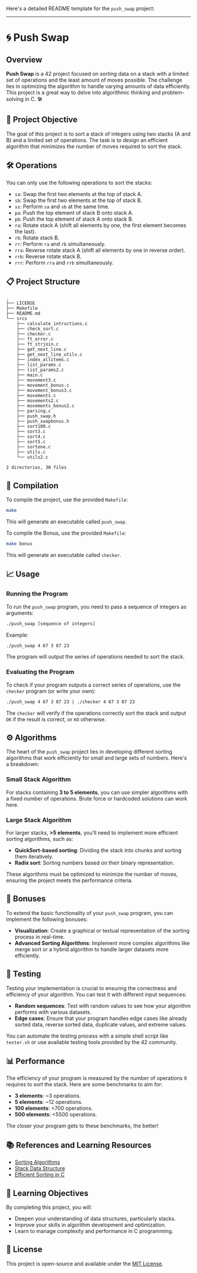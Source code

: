 Here's a detailed README template for the `push_swap` project:

---

# 🌀 Push Swap

## Overview

**Push Swap** is a 42 project focused on sorting data on a stack with a limited set of operations and the least amount of moves possible. The challenge lies in optimizing the algorithm to handle varying amounts of data efficiently. This project is a great way to delve into algorithmic thinking and problem-solving in C. 🛠️

## 🚀 Project Objective

The goal of this project is to sort a stack of integers using two stacks (A and B) and a limited set of operations. The task is to design an efficient algorithm that minimizes the number of moves required to sort the stack.

## 🛠️ Operations

You can only use the following operations to sort the stacks:

- `sa`: Swap the first two elements at the top of stack A.
- `sb`: Swap the first two elements at the top of stack B.
- `ss`: Perform `sa` and `sb` at the same time.
- `pa`: Push the top element of stack B onto stack A.
- `pb`: Push the top element of stack A onto stack B.
- `ra`: Rotate stack A (shift all elements by one, the first element becomes the last).
- `rb`: Rotate stack B.
- `rr`: Perform `ra` and `rb` simultaneously.
- `rra`: Reverse rotate stack A (shift all elements by one in reverse order).
- `rrb`: Reverse rotate stack B.
- `rrr`: Perform `rra` and `rrb` simultaneously.

## 📋 Project Structure

```plaintext
.
├── LICENSE
├── Makefile
├── README.md
└── srcs
    ├── calculate_intructions.c
    ├── check_sort.c
    ├── checker.c
    ├── ft_error.c
    ├── ft_strjoin.c
    ├── get_next_line.c
    ├── get_next_line_utils.c
    ├── index_allitems.c
    ├── list_params.c
    ├── list_params2.c
    ├── main.c
    ├── movement3.c
    ├── movement_bonus.c
    ├── movement_bonus3.c
    ├── movements.c
    ├── movements2.c
    ├── movements_bonus2.c
    ├── parsing.c
    ├── push_swap.h
    ├── push_swapbonus.h
    ├── sort100.c
    ├── sort3.c
    ├── sort4.c
    ├── sort5.c
    ├── sortone.c
    ├── utils.c
    └── utils2.c

2 directories, 30 files

```

## 🔧 Compilation

To compile the project, use the provided `Makefile`:

```bash
make
```

This will generate an executable called `push_swap`.

To compile the Bonus, use the provided `Makefile`:

```bash
make bonus
```

This will generate an executable called `checker`.




## 📈 Usage

### Running the Program

To run the `push_swap` program, you need to pass a sequence of integers as arguments:

```bash
./push_swap [sequence of integers]
```

Example:

```bash
./push_swap 4 67 3 87 23
```

The program will output the series of operations needed to sort the stack.

### Evaluating the Program

To check if your program outputs a correct series of operations, use the `checker` program (or write your own):

```bash
./push_swap 4 67 3 87 23 | ./checker 4 67 3 87 23
```

The `checker` will verify if the operations correctly sort the stack and output `OK` if the result is correct, or `KO` otherwise.

## ⚙️ Algorithms

The heart of the `push_swap` project lies in developing different sorting algorithms that work efficiently for small and large sets of numbers. Here's a breakdown:

### Small Stack Algorithm
For stacks containing **3 to 5 elements**, you can use simpler algorithms with a fixed number of operations. Brute force or hardcoded solutions can work here.

### Large Stack Algorithm
For larger stacks, **>5 elements**, you’ll need to implement more efficient sorting algorithms, such as:
- **QuickSort-based sorting**: Dividing the stack into chunks and sorting them iteratively.
- **Radix sort**: Sorting numbers based on their binary representation.

These algorithms must be optimized to minimize the number of moves, ensuring the project meets the performance criteria.

## 📜 Bonuses

To extend the basic functionality of your `push_swap` program, you can implement the following bonuses:

- **Visualization**: Create a graphical or textual representation of the sorting process in real-time.
- **Advanced Sorting Algorithms**: Implement more complex algorithms like merge sort or a hybrid algorithm to handle larger datasets more efficiently.

## 🧪 Testing

Testing your implementation is crucial to ensuring the correctness and efficiency of your algorithm. You can test it with different input sequences:

- **Random sequences**: Test with random values to see how your algorithm performs with various datasets.
- **Edge cases**: Ensure that your program handles edge cases like already sorted data, reverse sorted data, duplicate values, and extreme values.
  
You can automate the testing process with a simple shell script like `tester.sh` or use available testing tools provided by the 42 community.

## 📊 Performance

The efficiency of your program is measured by the number of operations it requires to sort the stack. Here are some benchmarks to aim for:

- **3 elements**: ~3 operations.
- **5 elements**: ~12 operations.
- **100 elements**: <700 operations.
- **500 elements**: <5500 operations.

The closer your program gets to these benchmarks, the better!

## 📚 References and Learning Resources

- [Sorting Algorithms](https://en.wikipedia.org/wiki/Sorting_algorithm)
- [Stack Data Structure](https://www.geeksforgeeks.org/stack-data-structure-introduction-program/)
- [Efficient Sorting in C](https://www.cs.cmu.edu/~avrim/451f11/lectures/lect0913.pdf)

## 🌟 Learning Objectives

By completing this project, you will:
- Deepen your understanding of data structures, particularly stacks.
- Improve your skills in algorithm development and optimization.
- Learn to manage complexity and performance in C programming.

## 📝 License

This project is open-source and available under the [MIT License](LICENSE).

